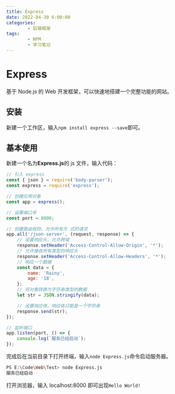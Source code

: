 ```yaml
---
title: Express
date: 2022-04-30 6:00:00
categories:
        - 后端框架
tags:
        - NPM
        - 学习笔记
---
```


# Express

基于 Node.js 的 Web 开发框架，可以快速地搭建一个完整功能的网站。

## 安装

新建一个工作区，输入`npm install express --save`即可。

## 基本使用

新建一个名为**Express.js**的 js 文件，输入代码：

```js
// 引入 express
const { json } = require('body-parser');
const express = require('express');

// 创建应用对象
const app = express();

// 设置端口号
const port = 8000;

// 创建路由规则，允许所有方 式的请求
app.all('/json-server', (request, response) => {
	// 设置响应头，允许跨域
	response.setHeader('Access-Control-Allow-Origin', '*');
	// 允许接收所有类型的响应头
	response.setHeader('Access-Control-Allow-Headers', '*');
	// 响应一个数据
	const data = {
		name: 'Rainy',
		age: '18',
	};
	// 将对象转换为字符串类型的数据
	let str = JSON.stringify(data);

	// 设置响应体，响应体只能是一个字符串
	response.send(str);
});

// 监听端口
app.listen(port, () => {
	console.log(`服务已经启动`);
});
```

完成后在当前目录下打开终端，输入`node Express.js`命令启动服务器。

```sh
PS E:\Code\Web\Test> node Express.js
服务已经启动
```

打开浏览器，输入 localhost:8000 即可出现`Hello World!`

